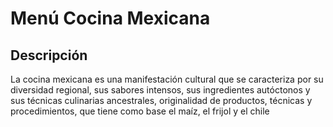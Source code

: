 # Menú Cocina Mexicana

## Descripción
La cocina mexicana es una manifestación cultural que se caracteriza por su diversidad regional, sus sabores intensos, sus ingredientes autóctonos y sus técnicas culinarias ancestrales, originalidad de productos, técnicas y procedimientos, que tiene como base el maíz, el frijol y el chile